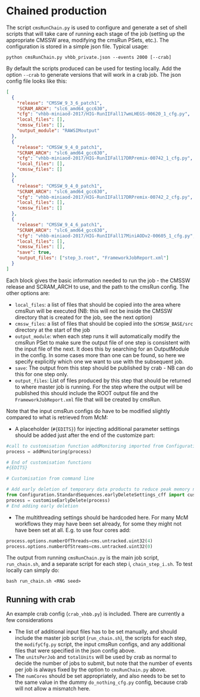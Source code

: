 # Chained production

The script `cmsRunChain.py` is used to configure and generate a set of shell scripts that will take care of running each stage of the job (setting up the appropriate CMSSW area, modifying the cmsRun PSets, etc.). The configuration is stored in a simple json file. Typical usage:

    python cmsRunChain.py vhbb_private.json --events 2000 [--crab]

By default the scripts produced can be used for testing locally. Add the option `--crab` to generate versions that will work in a crab job. The json config file looks like this:

```json
[
  {
    "release": "CMSSW_9_3_6_patch1",
    "SCRAM_ARCH": "slc6_amd64_gcc630",
    "cfg": "vhbb-miniaod-2017/HIG-RunIIFall17wmLHEGS-00620_1_cfg.py",
    "local_files": [],
    "cmssw_files": [],
    "output_module": "RAWSIMoutput"
  },
  {
    "release": "CMSSW_9_4_0_patch1",
    "SCRAM_ARCH": "slc6_amd64_gcc630",
    "cfg": "vhbb-miniaod-2017/HIG-RunIIFall17DRPremix-00742_1_cfg.py",
    "local_files": [],
    "cmssw_files": []
  },
  {
    "release": "CMSSW_9_4_0_patch1",
    "SCRAM_ARCH": "slc6_amd64_gcc630",
    "cfg": "vhbb-miniaod-2017/HIG-RunIIFall17DRPremix-00742_2_cfg.py",
    "local_files": [],
    "cmssw_files": []
  },
  {
    "release": "CMSSW_9_4_6_patch1",
    "SCRAM_ARCH": "slc6_amd64_gcc630",
    "cfg": "vhbb-miniaod-2017/HIG-RunIIFall17MiniAODv2-00605_1_cfg.py",
    "local_files": [],
    "cmssw_files": [],
    "save": true,
    "output_files": ["step_3.root", "FrameworkJobReport.xml"]
  }
]
```

Each block gives the basic information needed to run the job - the CMSSW release and SCRAM_ARCH to use, and the path to the cmsRun config. The other options are:

 * `local_files`: a list of files that should be copied into the area where cmsRun will be executed (NB: this will not be inside the CMSSW directory that is created for the job, see the next option)
 * `cmssw_files`: a list of files that should be copied into the `$CMSSW_BASE/src` directory at the start of the job
 * `output_module`: when each step runs it will automatically modify the cmsRun PSet to make sure the output file of one step is consistent with the input file of the next. It does this by searching for an OutputModule in the config. In some cases more than one can be found, so here we specify explicitly which one we want to use with the subsequent job.
 * `save`: The output from this step should be published by crab - NB can do this for one step only.
 * `output_files`: List of files produced by this step that should be returned to where master job is running. For the step where the output will be published this should include the ROOT output file and the `FrameworkJobReport.xml` file that will be created by cmsRun.

Note that the input cmsRun configs do have to be modified slightly compared to what is retrieved from McM:

 * A placeholder (`#{EDITS}`) for injecting additional parameter settings should be added just after the end of the customize part:

```py
#call to customisation function addMonitoring imported from Configuration.DataProcessing.Utils
process = addMonitoring(process)

# End of customisation functions
#{EDITS}

# Customisation from command line

# Add early deletion of temporary data products to reduce peak memory need
from Configuration.StandardSequences.earlyDeleteSettings_cff import customiseEarlyDelete
process = customiseEarlyDelete(process)
# End adding early deletion
```

 * The multithreading settings should be hardcoded here. For many McM workflows they may have been set already, for some they might not have been set at all. E.g. to use four cores add:

```py
process.options.numberOfThreads=cms.untracked.uint32(4)
process.options.numberOfStreams=cms.untracked.uint32(0)
```

The output from running `cmsRunChain.py` is the main job script, `run_chain.sh`, and a separate script for each step i, `chain_step_i.sh`. To test locally can simply do:

    bash run_chain.sh <RNG seed>


## Running with crab

An example crab config (`crab_vhbb.py`) is included. There are currently a few considerations

 * The list of additional input files has to be set manually, and should include the master job script (`run_chain.sh`), the scripts for each step, the `modifyCfg.py` script, the input cmsRun configs, and any additional files that were specified in the json config above.
 * The `unitsPerJob` and `totalUnits` will be used by crab as normal to decide the number of jobs to submit, but note that the number of events per job is always fixed by the option to `cmsRunChain.py` above.
 * The `numCores` should be set appropriately, and also needs to be set to the same value in the dummy `do_nothing_cfg.py` config, because crab will not allow a mismatch here.
